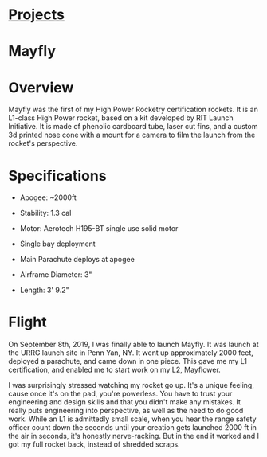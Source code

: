 # [Projects](http://vlarko.com/Projects)
# Mayfly
# Overview
Mayfly was the first of my High Power Rocketry certification rockets. It is an L1-class High Power rocket, based on a kit developed by RIT Launch Initiative. It is made of phenolic cardboard tube, laser cut fins, and a custom 3d printed nose cone with a mount for a camera to film the launch from the rocket's perspective.

# Specifications
- Apogee: ~2000ft
- Stability: 1.3 cal
- Motor: Aerotech H195-BT single use solid motor
- Single bay deployment
- Main Parachute deploys at apogee  
    
- Airframe Diameter: 3"
- Length: 3' 9.2"

# Flight
On September 8th, 2019, I was finally able to launch Mayfly. It was launch at the URRG launch site in Penn Yan, NY. It went up approximately 2000 feet, deployed a parachute, and came down in one piece. This gave me my L1 certification, and enabled me to start work on my L2, Mayflower.  
  
I was surprisingly stressed watching my rocket go up. It's a unique feeling, cause once it's on the pad, you're powerless. You have to trust your engineering and design skills and that you didn't make any mistakes. It really puts engineering into perspective, as well as the need to do good work. While an L1 is admittedly small scale, when you hear the range safety officer count down the seconds until your creation gets launched 2000 ft in the air in seconds, it's honestly nerve-racking. But in the end it worked and I got my full rocket back, instead of shredded scraps.
